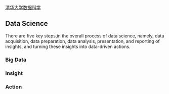 [清华大学数据科学](http://www.xuetangx.com/dashboard/)

## Data Science
There are five key steps,in the overall process of data science, namely,
data acquisition, 
data preparation,
data analysis, 
presentation, 
and reporting of insights,
and turning these insights into data-driven actions.

### Big Data

### Insight

### Action